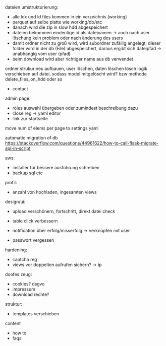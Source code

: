 dateien umstrukturierung:
- alle ldx und ld files kommen in ein verzeichnis (working)
- parquet auf selbe platte wie working/db/etc
- danach wird die zip in slow hdd abgespeichert
- dateien bekommen eindeutige id als dateinamen -> auch nach user löschung kein problem oder nach änderung des users
- damit ordner nicht zu groß wird, wird subordner zufällig angelegt, dieser folder wird in der db (File) abgespeichert, daraus ergibt sich dateipfad
-> unabhängig vom user (pfad)
- beim download wird aber richtiger name aus db verwendet

ordner strukur neu aufbauen, user löschen, daten löschen
lösch logik verschieben auf datei, sodass model mitgelöscht wird? bzw methode delete_files_on_hdd oder so

- contact

admin page:
- roles auswahl übergeben oder zumindest beschreibung dazu
- close reg -> yaml editor
- link zur startseite

move num of elems per page to settings yaml

automatic migration of db https://stackoverflow.com/questions/44961622/how-to-call-flask-migrate-api-in-script

aws:
- installer für bessere ausführung schreiben
- backup sql etc

profil:
- anzahl von hochladen, ingesamten views

design/ui:
- upload verschönern, fortschritt, direkt datei check

- table click verbessern
- notification über erfolg/misserfolg -> verknüpfen mit user 
- passwort vergessen

hardening:
- captcha reg
- views vor doppelten aufrufen sichern? -> ip

doofes zeug:
- cookies? dsgvo
- impressum
- download rechte?

struktur:
- templates verschieben

content
- how to
- faqs